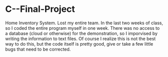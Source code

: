 # C--Final-Project
Home Inventory System. Lost my entire team. In the last two weeks of class, so I coded the entire program myself in one week. 
There was no access to a database (cloud or otherwise) for the demonstration, so I imporvised by writing the information to 
text files. Of course I realize this is not the best way to do this, but the code itself is pretty good, give or take a few 
little bugs that need to be corrected.
